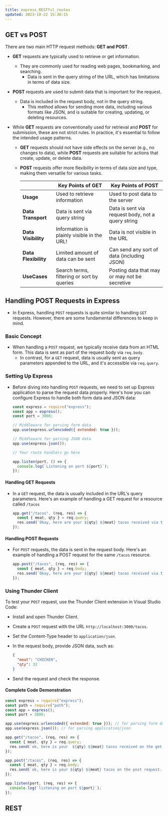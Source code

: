 ```yaml
---
title: express_RESTful_routes
updated: 2023-10-22 15:30:15
---
```


## GET vs POST

There are two main HTTP request methods: **GET and POST**.

- **GET** requests are typically used to retrieve or get information.
  - They are commonly used for reading web pages, bookmarking, and searching.
    - Data is sent in the query string of the URL, which has limitations in terms of data size.

- **POST** requests are used to submit data that is important for the request.
  - Data is included in the request body, not in the query string.
    - This method allows for sending more data, including various formats like JSON, and is suitable for creating, updating, or deleting resources.

- While **GET** requests are conventionally used for retrieval and **POST** for submission, these are not strict rules. In practice, it's essential to follow the intended usage patterns.
  - **GET** requests should not have side effects on the server (e.g., no changes to data), while **POST** requests are suitable for actions that create, update, or delete data.

  - **POST** requests offer more flexibility in terms of data size and type, making them versatile for various tasks.

    |                  | Key Points of GET                                | Key Points of POST                           |
    |------------------|---------------------------------------------------|---------------------------------------------|
    | **Usage**            | Used to retrieve information                      | Used to post data to the server              |
    | **Data Transport**   | Data is sent via query string                     | Data is sent via request body, not a query string |
    | **Data Visibility**  | Information is plainly visible in the URL!        | Data is not visible in the URL              |
    | **Data Flexibility** | Limited amount of data can be sent                 | Can send any sort of data (including JSON)  |
    | **UseCases** | Search terms, filtering or sort by queries                 | Posting data that may or may not be secretive |

## Handling POST Requests in Express

- In Express, handling `POST` requests is quite similar to handling `GET` requests. However, there are some fundamental differences to keep in mind.

### Basic Concept

- When handling a `POST` request, we typically receive data from an HTML form. This data is sent as part of the request body via `req.body`.
  - In contrast, for a `GET` request, data is usually sent as query parameters appended to the URL, and it's accessible via `req.query`.

### Setting Up Express

- Before diving into handling `POST` requests, we need to set up Express application to parse the request data properly. Here's how you can configure Express to handle both form data and JSON data:

  ```js
  const express = require("express");
  const app = express();
  const port = 3000;

  // Middleware for parsing form data
  app.use(express.urlencoded({ extended: true }));

  // Middleware for parsing JSON data
  app.use(express.json());

  // Your route handlers go here

  app.listen(port, () => {
    console.log(`Listening on port ${port}`);
  });
  ```

#### Handling GET Requests

- In a `GET` request, the data is usually included in the URL's query parameters. Here's an example of handling a GET request for a resource called `/tacos`

  ```js
  app.get("/tacos", (req, res) => {
    const { meat, qty } = req.query;
    res.send(`Okay, here are your ${qty} ${meat} tacos received via the GET request.`);
  });
  ```

#### Handling POST Requests

- For `POST` requests, the data is sent in the request body. Here's an example of handling a POST request for the same `/tacos` resource.

  ```js
  app.post("/tacos", (req, res) => {
    const { meat, qty } = req.body;
    res.send(`Okay, here are your ${qty} ${meat} tacos received via the POST request.`);
  });
  ```

### Using Thunder Client

To test your `POST` request, use the Thunder Client extension in Visual Studio Code:

- Install and open Thunder Client.
- Create a `POST` request with the URL `http://localhost:3000/tacos`.
- Set the Content-Type header to `application/json`.
- In the request body, provide JSON data, such as:
  
  ```json
  {
    "meat": "CHICKEN",
    "qty": 32
  }
  ```

- Send the request and check the response.  

#### Complete Code Demonstration

  ```js
  const express = require("express");
  const path = require("path");
  const app = express();
  const port = 3000;

  app.use(express.urlencoded({ extended: true })); // for parsing form data
  app.use(express.json()); // for parsing application/json

  app.get("/tacos", (req, res) => {
    const { meat, qty } = req.query;
    res.send(`ok, here is your  ${qty} ${meat} tacos received on the get request...`);
  });

  app.post("/tacos", (req, res) => {
    const { meat, qty } = req.body;
    res.send(`ok, here is your ${qty} ${meat} tacos on the post request...`);
  });

  app.listen(port, (req, res) => {
    console.log(`listening on port ${port}`);
  });
  ```

## REST